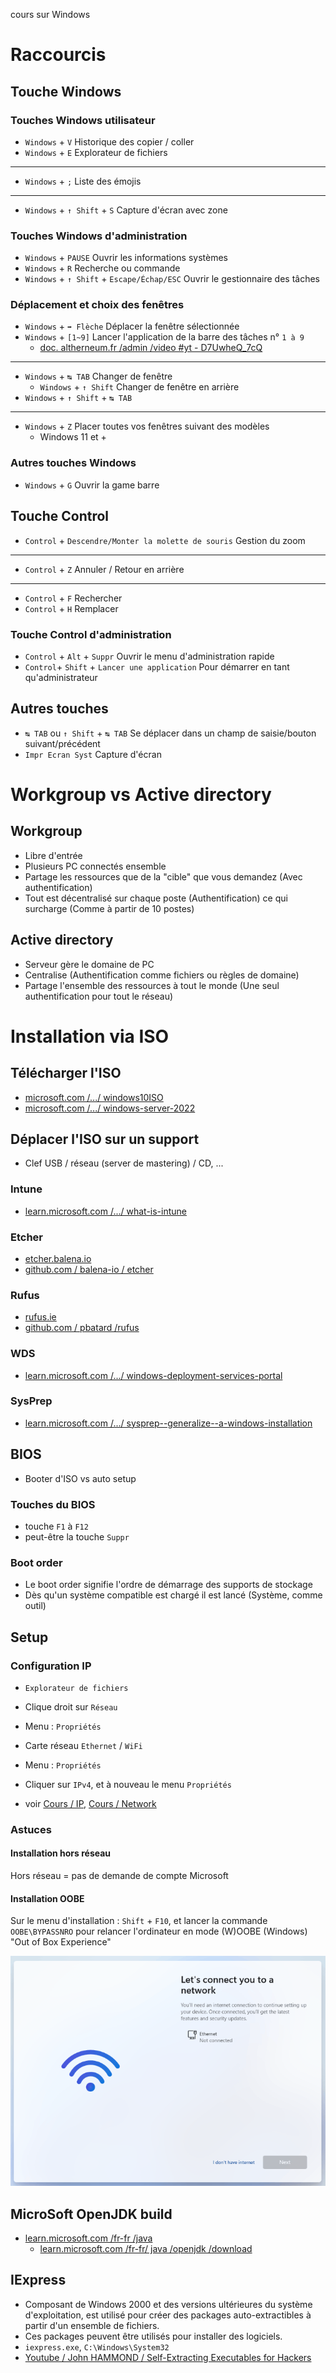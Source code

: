cours sur Windows

# Raccourcis
## Touche Windows
### Touches Windows utilisateur
- `Windows` + `V` Historique des copier / coller
- `Windows` + `E` Explorateur de fichiers
---
- `Windows` + `;` Liste des émojis
---
- `Windows` + `↑ Shift` + `S` Capture d'écran avec zone

### Touches Windows d'administration
- `Windows` + `PAUSE` Ouvrir les informations systèmes
- `Windows` + `R` Recherche ou commande
- `Windows` + `↑ Shift` + `Escape/Échap/ESC` Ouvrir le gestionnaire des tâches

### Déplacement et choix des fenêtres 
- `Windows` + `➡ Flèche` Déplacer la fenêtre sélectionnée
- `Windows` + `[1~9]` Lancer l'application de la barre des tâches n° `1 à 9`
  - [doc. altherneum.fr /admin /video #yt - D7UwheQ_7cQ](https://doc.altherneum.fr/admin/video#yt-D7UwheQ_7cQ)
---
- `Windows` + `↹ TAB` Changer de fenêtre
  - `Windows` + `↑ Shift` Changer de fenêtre en arrière
- `Windows` + `↑ Shift` + `↹ TAB`
---
- `Windows` + `Z` Placer toutes vos fenêtres suivant des modèles
  - Windows 11 et +

### Autres touches Windows
- `Windows` + `G` Ouvrir la game barre 

## Touche Control
- `Control` + `Descendre/Monter la molette de souris` Gestion du zoom
---
- `Control` + `Z` Annuler / Retour en arrière
---
- `Control` + `F` Rechercher
- `Control` + `H` Remplacer

### Touche Control d'administration
- `Control` + `Alt` + `Suppr` Ouvrir le menu d'administration rapide
- `Control`+ `Shift` + `Lancer une application` Pour démarrer en tant qu'administrateur

## Autres touches
- `↹ TAB` ou `↑ Shift` + `↹ TAB` Se déplacer dans un champ de saisie/bouton suivant/précédent
- `Impr Ecran Syst` Capture d'écran

# Workgroup vs Active directory
## Workgroup
- Libre d'entrée
- Plusieurs PC connectés ensemble
- Partage les ressources que de la "cible" que vous demandez (Avec authentification)
- Tout est décentralisé sur chaque poste (Authentification) ce qui surcharge (Comme à partir de 10 postes)

## Active directory
- Serveur gère le domaine de PC
- Centralise (Authentification comme fichiers ou règles de domaine)
- Partage l'ensemble des ressources à tout le monde (Une seul authentification pour tout le réseau)

# Installation via ISO
## Télécharger l'ISO
- [microsoft.com /.../ windows10ISO](https://www.microsoft.com/fr-fr/software-download/windows10ISO)
- [microsoft.com /.../ windows-server-2022](https://www.microsoft.com/fr-fr/evalcenter/evaluate-windows-server-2022)

## Déplacer l'ISO sur un support
- Clef USB / réseau (server de mastering) / CD, ...
### Intune
- [learn.microsoft.com /.../ what-is-intune](https://learn.microsoft.com/fr-fr/mem/intune/fundamentals/what-is-intune)
### Etcher
- [etcher.balena.io](https://etcher.balena.io/)
- [github.com / balena-io / etcher](https://github.com/balena-io/etcher)
### Rufus
- [rufus.ie](https://rufus.ie/fr/)
- [github.com / pbatard /rufus](https://github.com/pbatard/rufus)
### WDS
- [learn.microsoft.com /.../ windows-deployment-services-portal](https://learn.microsoft.com/fr-fr/windows/win32/wds/windows-deployment-services-portal)
### SysPrep
- [learn.microsoft.com /.../ sysprep--generalize--a-windows-installation](https://learn.microsoft.com/fr-fr/windows-hardware/manufacture/desktop/sysprep--generalize--a-windows-installation)

## BIOS
- Booter d'ISO vs auto setup
### Touches du BIOS
- touche `F1` à `F12`
- peut-être la touche `Suppr`
### Boot order
- Le boot order signifie l'ordre de démarrage des supports de stockage
- Dès qu'un système compatible est chargé il est lancé (Système, comme outil)

## Setup
### Configuration IP
- `Explorateur de fichiers`
- Clique droit sur `Réseau`
- Menu : `Propriétés`
- Carte réseau `Ethernet` / `WiFi`
- Menu : `Propriétés`
- Cliquer sur `IPv4`, et à nouveau le menu `Propriétés`

- voir [Cours / IP](https://doc.altherneum.fr/cours/ip), [Cours / Network](https://doc.altherneum.fr/cours/network)

### Astuces
#### Installation hors réseau
Hors réseau = pas de demande de compte Microsoft
#### Installation OOBE
Sur le menu d'installation : `Shift` + `F10`, et lancer la commande `OOBE\BYPASSNRO` pour relancer l'ordinateur en mode (W)OOBE (Windows) "Out of Box Experience"

![Image de OOBE](https://github.com/Altherneum/.github/blob/main/note/assets/images/0dc02787-ce2e-4dac-858e-d74cd2d98ed5.png?raw=true)

## MicroSoft OpenJDK build
- [learn.microsoft.com /fr-fr /java](https://learn.microsoft.com/fr-fr/java/)
  - [learn.microsoft.com /fr-fr/ java /openjdk /download](https://learn.microsoft.com/fr-fr/java/openjdk/download)

## IExpress
- Composant de Windows 2000 et des versions ultérieures du système d'exploitation, est utilisé pour créer des packages auto-extractibles à partir d'un ensemble de fichiers. 
- Ces packages peuvent être utilisés pour installer des logiciels.
- `iexpress.exe`, `C:\Windows\System32`
- [Youtube / John HAMMOND / Self-Extracting Executables for Hackers](https://www.youtube.com/watch?v=mAond4BkCfM)

